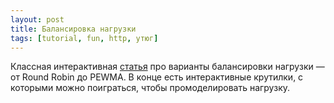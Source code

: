 ```yaml
---
layout: post
title: Балансировка нагрузки
tags: [tutorial, fun, http, утюг]
---
```

Классная интерактивная [статья](https://samwho.dev/load-balancing/) про варианты балансировки нагрузки — от Round Robin до PEWMA. 
В конце есть интерактивные крутилки, с которыми можно поиграться, чтобы промоделировать нагрузку. 

